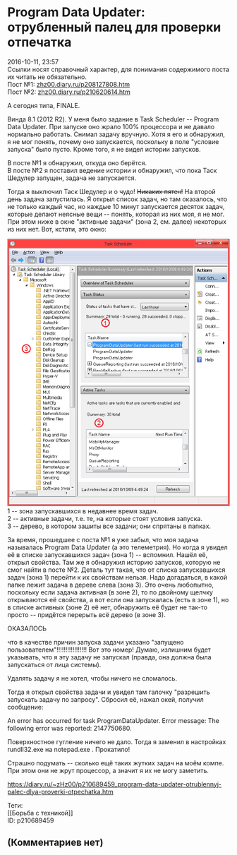 Program Data Updater: отрубленный палец для проверки отпечатка
==============================================================

  
2016-10-11, 23:57  
 Ссылки носят справочный характер, для понимания содержимого поста их читать не обязательно.   
 Пост №1:  [zhz00.diary.ru/p208127808.htm](Живёт%20этажом%20выше)    
 Пост №2:  [zhz00.diary.ru/p210620614.htm](Закладка%20на%20дно)    
   
 А сегодня типа, FINALE.   
   
 Винда 8.1 (2012 R2). У меня было задание в Task Scheduler -- Program Data Updater. При запуске оно жрало 100% процессора и не давало нормально работать. Снимал задачу вручную. Хотя я его и обнаружил, я не мог понять, почему оно запускается, поскольку в поле "условие запуска" было пусто. Кроме того, я не видел истории запусков.   
   
 В посте №1 я обнаружил, откуда оно берётся.   
 В посте №2 я поставил ведение истории и обнаружил, что пока Таск Шедулер запущен, задача не запускается.   
   
 Тогда я выключил Таск Шедулер и о чудо!  ~~Никаких пятен!~~  На второй день задача запустилась. Я открыл список задач, но там оказалось, что не только каждый час, но каждые 10 минут запускается десяток задач, которые делают неясные вещи -- понять, которая из них моя, я не мог. При этом ниже в окне "активные задачи" (зона 2, см. далее) некоторых из них нет. Вот, кстати, это окно:   
   
  ![](pics/7xl3dXj.png)    
 1 -- зона запускавшихся в недавнее время задач.   
 2 -- активные задачи, т.е. те, на которые стоят условия запуска.   
 3 -- дерево, в котором зашиты все задачи; они спрятаны в папках.   
   
 За время, прошедшее с поста №1 я уже забыл, что моя задача называлась Program Data Updater (а это телеметрия). Но когда я увидел её в списке запускавшихся задач (зона 1) -- вспомнил. Нашёл её, открыл свойства. Там же я обнаружил историю запусков, которую не смог найти в посте №2. Деталь тут такая, что от списка запускавшихся задач (зона 1) перейти к их свойствам нельзя. Надо догадаться, в какой папке лежит задача в дереве слева (зона 3). Это очень любопытно, поскольку если задача активная (в зоне 2), то по двойному щелчку открываются её свойства, а вот если она запускалась (есть в зоне 1), но в списке активных (зоне 2) её нет, обнаружить её будет не так-то просто -- придётся перерыть всё дерево (в зоне 3).   
   
 ОКАЗАЛОСЬ   
   
 что в качестве причин запуска задачи указано "запущено пользователем"!!!!!!!!!!!!!!!!! Вот это номер! Думаю, излишним будет указывать, что я эту задачу не запускал (правда, она должна была запускаться от лица системы).   
   
 Удалять задачу я не хотел, чтобы ничего не сломалось.   
   
 Тогда я открыл свойства задачи и увидел там галочку "разрешить запускать задачу по запросу". Сбросил её, нажал окей, получил сообщение:   
   
 An error has occurred for task ProgramDataUpdater. Error message: The following error was reported: 2147750680.   
   
 Поверхностное гугление ничего не дало. Тогда я заменил в настройках rundll32.exe на notepad.exe . Прокатило!   
   
 Страшно подумать -- сколько ещё таких жутких задач на моём компе. При этом они не жрут процессор, а значит я их не могу заметить.   
  
<https://diary.ru/~zHz00/p210689459_program-data-updater-otrublennyj-palec-dlya-proverki-otpechatka.htm>  
  
Теги:  
[[Борьба с техникой]]  
ID: p210689459  


(Комментариев нет)
------------------